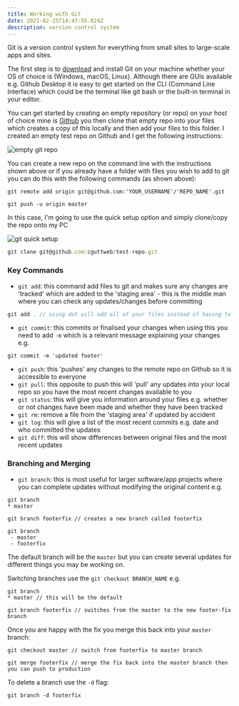 ```yaml
---
title: Working with Git
date: 2021-02-25T14:47:55.024Z
description: version control system
---
```

Git is a version control system for everything from small sites to large-scale apps and sites.

The first step is to [download](https://git-scm.com/download) and install Git on your machine whether your OS of choice is (Windows, macOS, Linux). Although there are GUIs available e.g. Github Desktop it is easy to get started on the CLI (Command Line Interface) which could be the terminal like git bash or the built-in terminal in your editor.

You can get started by creating an empty repository (or repo) on your host of choice mine is [Github](https://github.com) you then clone that empty repo into your files which creates a copy of this locally and then add your files to this folder. I created an empty test repo on Github and I get the following instructions:

![empty git repo](/uploads/empty-repo.png "empty git repo")

You can create a new repo on the command line with the instructions shown above or if you already have a folder with files you wish to add to git you can do this with the following commands (as shown above):

```git
git remote add origin git@github.com:'YOUR_USERNAME'/'REPO_NAME'.git

git push -u origin master
```

In this case, I'm going to use the quick setup option and simply clone/copy the repo onto my PC

![git quick setup](/uploads/git-quick-setup.png "quick start")

```javascript
git clone git@github.com:cguttweb/test-repo.git
```


### Key Commands

* `git add`: this command add files to git and makes sure any changes are 'tracked' which are added to the 'staging area' - this is the middle man where you can check any updates/changes before committing

```javascript
git add . // using dot will add all of your files instead of having to do them individually
```

* `git commit`: this commits or finalised your changes when using this you need to add `-m` which is a relevant message explaining your changes e.g.

```git
git commit -m 'updated footer'
```

* `git push`: this 'pushes' any changes to the remote repo on Github so it is accessible to everyone
* `git pull`: this opposite to push this will 'pull' any updates into your local repo so you have the most recent changes available to you
* `git status`: this will give you information around your files e.g. whether or not changes have been made and whether they have been tracked
* `git rm`: remove a file from the 'staging area' if updated by accident
* `git log`: this will give a list of the most recent commits e.g. date and who committed the updates
* `git diff`: this will show differences between original files and the most recent updates

### Branching and Merging

* `git branch`: this is most useful for larger software/app projects where you can complete updates without modifying the original content e.g.

```git
git branch
* master

git branch footerfix // creates a new branch called footerfix

git branch
 - master
 - footerfix
```

The default branch will be the `master` but you can create several updates for different things you may be working on. 

Switching branches use the `git checkout BRANCH_NAME` e.g.

```git
git branch
* master // this will be the default

git branch footerfix // switches from the master to the new footer-fix branch
```

Once you are happy with the fix you merge this back into your `master` branch:

```git
git checkout master // switch from footerfix to master branch

git merge footerfix // merge the fix back into the master branch then you can push to production
```

To delete a branch use the `-d` flag:

```git
git branch -d footerfix
```